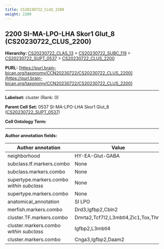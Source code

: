 ```yaml
---
title: CS20230722_CLUS_2200
weight: 2200
---
```

## 2200 SI-MA-LPO-LHA Skor1 Glut_8 (CS20230722_CLUS_2200)
<b>Hierarchy: </b>
[CS20230722_CLAS_13](../CS20230722_CLAS_13) >
[CS20230722_SUBC_119](../CS20230722_SUBC_119) >
[CS20230722_SUPT_0537](../CS20230722_SUPT_0537) >
[CS20230722_CLUS_2200](../CS20230722_CLUS_2200)

**PURL:** [https://purl.brain-bican.org/taxonomy/CCN20230722/CS20230722_CLUS_2200](https://purl.brain-bican.org/taxonomy/CCN20230722/CS20230722_CLUS_2200)

---


**Labelset:** cluster (Rank: 0)

**Parent Cell Set:** 0537 SI-MA-LPO-LHA Skor1 Glut_8 ([CS20230722_SUPT_0537](../CS20230722_SUPT_0537))



**Cell Ontology Term:** 

[MARKER GENES.]: #


---

[TRANSFERRED ANNOTATIONS.]: #


[AUTHOR ANNOTATION FIELDS.]: #


**Author annotation fields:**

| Author annotation | Value |
|-------------------|-------|
|neighborhood|HY-EA-Glut-GABA|
|subclass.tf.markers.combo|None|
|subclass.markers.combo|None|
|supertype.markers.combo _within subclass_|None|
|supertype.markers.combo|None|
|anatomical_annotation|SI LPO|
|merfish.markers.combo|Drd3,Igfbp2,Cbln2|
|cluster.TF.markers.combo|Dmrta2,Tcf7l2,L3mbtl4,Zic1,Tox,Thrb|
|cluster.markers.combo _within subclass_|Igfbp2,L3mbtl4|
|cluster.markers.combo|Cnga3,Igfbp2,Daam2|
